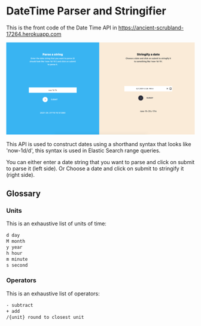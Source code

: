 # DateTime Parser and Stringifier

This is the front code of the Date Time API in https://ancient-scrubland-17264.herokuapp.com

![alt tag](preview.png)

This API is used to construct dates using a shorthand syntax that looks like 'now-1d/d', this syntax is used in Elastic Search range queries.

You can either enter a date string that you want to parse and click on submit to parse it (left side). Or Choose a date and click on submit to stringify it (right side).

## Glossary
### Units
This is an exhaustive list of units of time:
```
d day
M month
y year
h hour
m minute
s second
```

### Operators
This is an exhaustive list of operators:
```
- subtract
+ add
/{unit} round to closest unit
```